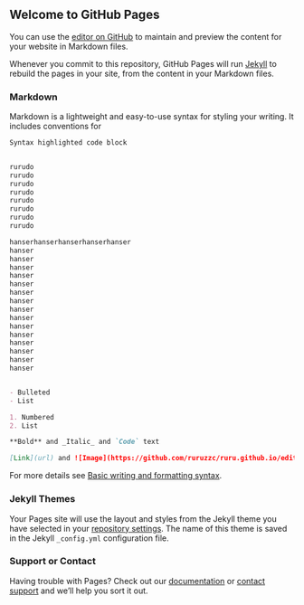 ## Welcome to GitHub Pages

You can use the [editor on GitHub](https://github.com/ruruzzc/ruru.github.io/edit/gh-pages/index.md) to maintain and preview the content for your website in Markdown files.

Whenever you commit to this repository, GitHub Pages will run [Jekyll](https://jekyllrb.com/) to rebuild the pages in your site, from the content in your Markdown files.

### Markdown

Markdown is a lightweight and easy-to-use syntax for styling your writing. It includes conventions for

```markdown
Syntax highlighted code block


rurudo
rurudo
rurudo
rurudo
rurudo
rurudo
rurudo
rurudo

hanserhanserhanserhanserhanser
hanser
hanser
hanser
hanser
hanser
hanser
hanser
hanser
hanser
hanser
hanser
hanser
hanser
hanser
hanser


- Bulleted
- List

1. Numbered
2. List

**Bold** and _Italic_ and `Code` text

[Link](url) and ![Image](https://github.com/ruruzzc/ruru.github.io/edit/gh-pages/index.md/8bd223a51fe8aa43ff2e3586b9f0843699fb1feb.jpg)
```

For more details see [Basic writing and formatting syntax](https://docs.github.com/en/github/writing-on-github/getting-started-with-writing-and-formatting-on-github/basic-writing-and-formatting-syntax).

### Jekyll Themes

Your Pages site will use the layout and styles from the Jekyll theme you have selected in your [repository settings](https://github.com/ruruzzc/ruru.github.io/settings/pages). The name of this theme is saved in the Jekyll `_config.yml` configuration file.

### Support or Contact

Having trouble with Pages? Check out our [documentation](https://docs.github.com/categories/github-pages-basics/) or [contact support](https://support.github.com/contact) and we’ll help you sort it out.
